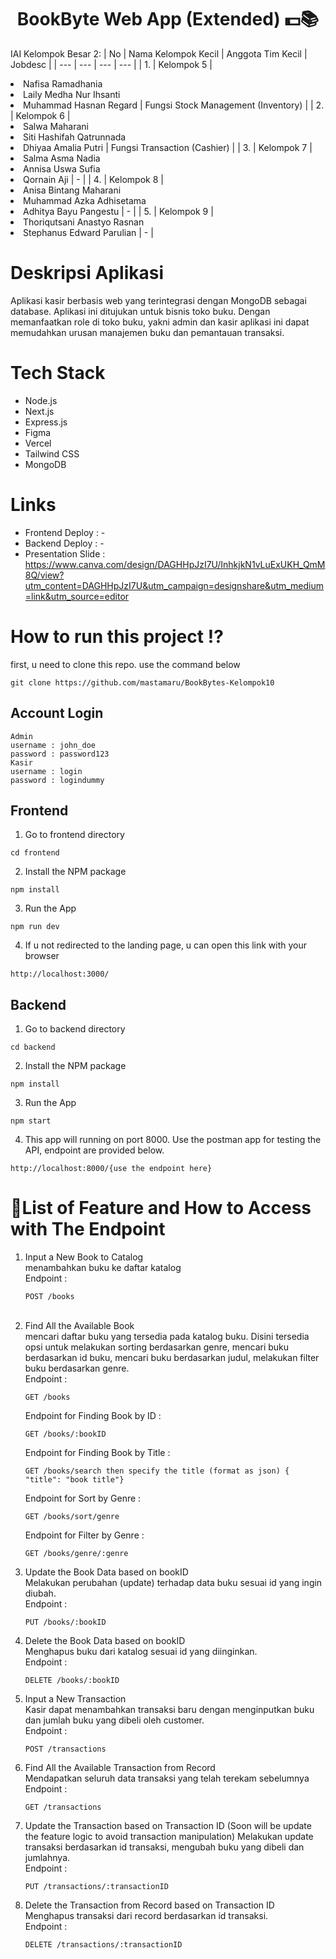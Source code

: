 <h1 align="center">
  BookByte Web App (Extended) 💵📚
</h1>

IAI Kelompok Besar 2:
| No | Nama Kelompok Kecil | Anggota Tim Kecil | Jobdesc |
| --- | --- | --- | --- |
| 1. | Kelompok 5 | <li> Nafisa Ramadhania <li> Laily Medha Nur Ihsanti <li> Muhammad Hasnan Regard | Fungsi Stock Management (Inventory) | 
| 2. | Kelompok 6 | <li> Salwa Maharani <li> Siti Hashifah Qatrunnada <li> Dhiyaa Amalia Putri | Fungsi Transaction (Cashier)  |
| 3. | Kelompok 7 | <li> Salma Asma Nadia <li> Annisa Uswa Sufia <li> Qornain Aji | - |
| 4. | Kelompok 8 | <li> Anisa Bintang Maharani <li> Muhammad Azka Adhisetama <li> Adhitya Bayu Pangestu | - |
| 5. | Kelompok 9 | <li> Thoriqutsani Anastyo Rasnan <li> Stephanus Edward Parulian | - |

# Deskripsi Aplikasi
Aplikasi kasir berbasis web yang terintegrasi dengan MongoDB sebagai database. Aplikasi ini ditujukan untuk bisnis toko buku. Dengan memanfaatkan role di toko buku, yakni admin dan kasir aplikasi ini dapat memudahkan urusan manajemen buku dan pemantauan transaksi.

# Tech Stack
- Node.js
- Next.js
- Express.js
- Figma
- Vercel
- Tailwind CSS
- MongoDB
  
# Links
- Frontend Deploy    : -
- Backend Deploy     : -
- Presentation Slide : https://www.canva.com/design/DAGHHpJzI7U/InhkjkN1vLuExUKH_QmM8Q/view?utm_content=DAGHHpJzI7U&utm_campaign=designshare&utm_medium=link&utm_source=editor

# How to run this project ⁉️
first, u need to clone this repo. use the command below
  `````
  git clone https://github.com/mastamaru/BookBytes-Kelompok10
  `````
## Account Login
`````
Admin
username : john_doe
password : password123
Kasir
username : login
password : logindummy
`````

## Frontend
1. Go to frontend directory
````
cd frontend
````
2. Install the NPM package

````
npm install
````
3. Run the App

````
npm run dev
````
4. If u not redirected to the landing page, u can open this link with your browser

````
http://localhost:3000/
````
## Backend
1. Go to backend directory
````
cd backend
````
2. Install the NPM package
````
npm install
````
3. Run the App
````
npm start
````
4. This app will running on port 8000. Use the postman app for testing the API, endpoint are provided below.
````
http://localhost:8000/{use the endpoint here}
````
# 📝List of Feature and How to Access with The Endpoint
1. Input a New Book to Catalog <br>
   menambahkan buku ke daftar katalog<br>
   Endpoint : <br>
   ``````
   POST /books
   ``````
   <br>
3. Find All the Available Book <br>
   mencari daftar buku yang tersedia pada katalog buku. Disini tersedia opsi untuk melakukan sorting berdasarkan genre, mencari buku berdasarkan id buku, mencari buku berdasarkan judul, melakukan filter buku berdasarkan genre. <br>
   Endpoint : <br>
   ``````````
   GET /books
   ``````````
   Endpoint for Finding Book by ID :<br>
   ``````````
   GET /books/:bookID
   ``````````
   Endpoint for Finding Book by Title :<br>
   ``````````
   GET /books/search then specify the title (format as json) { "title": "book title"}
   ``````````
   Endpoint for Sort by Genre :<br>
   ``````````
   GET /books/sort/genre
   ``````````
   Endpoint for Filter by Genre :<br>
   ``````````
   GET /books/genre/:genre
   ``````````
5. Update the Book Data based on bookID<br>
   Melakukan perubahan (update) terhadap data buku sesuai id yang ingin diubah.<br>
   Endpoint :<br>
   ``````````
   PUT /books/:bookID
   ``````````
6. Delete the Book Data based on bookID<br>
   Menghapus buku dari katalog sesuai id yang diinginkan.<br>
   Endpoint :<br>
   ``````````
   DELETE /books/:bookID
   ``````````
8. Input a New Transaction <br>
   Kasir dapat menambahkan transaksi baru dengan menginputkan buku dan jumlah buku yang dibeli oleh customer. <br>
   Endpoint :
   ``````````
   POST /transactions
   ``````````
9. Find All the Available Transaction from Record <br>
   Mendapatkan seluruh data transaksi yang telah terekam sebelumnya <br>
   Endpoint :<br>
   ``````````
   GET /transactions
   ``````````
10. Update the Transaction based on Transaction ID (Soon will be update the feature logic to avoid transaction manipulation)
    Melakukan update transaksi berdasarkan id transaksi, mengubah buku yang dibeli dan jumlahnya.<br>
    Endpoint :
    ``````````
    PUT /transactions/:transactionID
    ``````````
12. Delete the Transaction from Record based on Transaction ID
    Menghapus transaksi dari record berdasarkan id transaksi.<br>
    Endpoint :<br>
    ``````````
    DELETE /transactions/:transactionID
    ``````````
